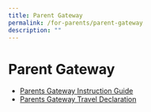 ```yaml
---
title: Parent Gateway
permalink: /for-parents/parent-gateway
description: ""
---
```

# **Parent Gateway**
  

* [Parents Gateway Instruction Guide](/files/Instructions%20to%20parents%20to%20On-board%20Parents%20Gateway.pdf)
*   [Parents Gateway Travel Declaration](/files/Parents%20Guide%20for%20PG%20Travel%20Declaration%20Update%20Particulars.pdf)